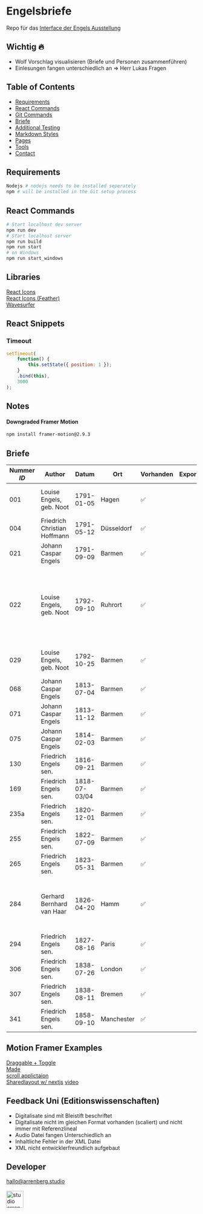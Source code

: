 # Engelsbriefe

Repo für das [Interface der Engels Ausstellung](https://engels.arrenberg.studio/)

## Wichtig 🔥

- Wolf Vorschlag visualisieren (Briefe und Personen zusammenführen)
- Einlesungen fangen unterschiedlich an => Herr Lukas Fragen

## Table of Contents

- [Requirements](#requirements)
- [React Commands](#react-commands)
- [Git Commands](https://github.com/j0hannr/engels-briefe/blob/master/Git-Commands.md)
- [Briefe](#briefe)
- [Additional Testing](https://github.com/j0hannr/engels-briefe/blob/master/Further-ReadMe.md)
- [Markdown Styles](https://github.com/j0hannr/engels-briefe/blob/master/Further-ReadMe.md)
- [Pages](https://github.com/j0hannr/engels-briefe/blob/master/Further-ReadMe.md)
- [Tools](https://github.com/j0hannr/engels-briefe/blob/master/Further-ReadMe.md)
- [Contact](#contact)

## Requirements

```bash
Nodejs # nodejs needs to be installed seperately
npm # will be installed in the Git setup process
```

## React Commands

```bash
# Start localhost dev server
npm run dev
# Start localhost server
npm run build
npm run start
# on Windows
npm run start_windows
```

## Libraries

[React Icons](https://www.npmjs.com/package/react-icons)<br>
[React Icons (Feather)](https://feathericons.com/?query=back)<br>
[Wavesurfer](https://wavesurfer-js.org/doc/class/src/wavesurfer.js~WaveSurfer.html#instance-method-playPause)

## React Snippets

### Timeout
```js
setTimeout(
    function() {
        this.setState({ position: 1 });
    }
    .bind(this),
    3000
);
```

## Notes

#### Downgraded Framer Motion
```bash
npm install framer-motion@2.9.3
```


## Briefe

| Nummer _ID_ | Author                       | Datum         | Ort        | Vorhanden          | Exportiert | Fertig | Audio              | Kommentar                                     |
| ----------- | ---------------------------- | ------------- | ---------- | ------------------ | ---------- | ------ | ------------------ | --------------------------------------------- |
| 001         | Louise Engels, geb. Noot     | 1791-01-05    | Hagen      | :white_check_mark: |            |        | :x:                | Weibliche Einlesung, Audio wird nachgeliefert |
| 004         | Friedrich Christian Hoffmann | 1791-05-12    | Düsseldorf | :white_check_mark: |            |        | :white_check_mark: |
| 021         | Johann Caspar Engels         | 1791-09-09    | Barmen     | :white_check_mark: |            |        | :white_check_mark: |
| 022         | Louise Engels, geb. Noot     | 1792-09-10    | Ruhrort    | :white_check_mark: |            |        | :x:                | Weibliche Einlesung, Audio wird nachgeliefert, 22 ist gleich 26 im digitalisat, fehlerhaftes Datum (1991) |
| 029         | Louise Engels, geb. Noot     | 1792-10-25    | Barmen     | :white_check_mark: |            |        | :x:                | Weibliche Einlesung, Audio wird nachgeliefert |
| 068         | Johann Caspar Engels         | 1813-07-04    | Barmen     | :white_check_mark: |            |        | :white_check_mark: |
| 071         | Johann Caspar Engels         | 1813-11-12    | Barmen     | :white_check_mark: |            |        | :white_check_mark: |
| 075         | Johann Caspar Engels         | 1814-02-03    | Barmen     | :white_check_mark: |            |        | :white_check_mark: |
| 130         | Friedrich Engels sen.        | 1816-09-21    | Barmen     | :white_check_mark: |            |        | :white_check_mark: |
| 169         | Friedrich Engels sen.        | 1818-07-03/04 | Barmen     | :white_check_mark: |            |        | :white_check_mark: |
| 235a        | Friedrich Engels sen.        | 1820-12-01    | Barmen     | :white_check_mark: |            |        | :white_check_mark: | Schlechte Scan Qualität!                      |
| 255         | Friedrich Engels sen.        | 1822-07-09    | Barmen     | :white_check_mark: |            |        | :white_check_mark: |
| 265         | Friedrich Engels sen.        | 1823-05-31    | Barmen     | :white_check_mark: |            |        | :white_check_mark: |
| 284         | Gerhard Bernhard van Haar    | 1826-04-20    | Hamm       | :white_check_mark: |            |        | :white_check_mark: | Fehlerhaftes Datum in XML Dokument, teilweise 1925 angegeben
| 294         | Friedrich Engels sen.        | 1827-08-16    | Paris      | :white_check_mark: |            |        | :white_check_mark: |
| 306         | Friedrich Engels sen.        | 1838-07-26    | London     | :white_check_mark: |            |        | :white_check_mark: |
| 307         | Friedrich Engels sen.        | 1838-08-11    | Bremen     | :white_check_mark: |            |        | :white_check_mark: | Fehlerhafte Benennung?                        |
| 341         | Friedrich Engels sen.        | 1858-09-10    | Manchester | :white_check_mark: |            |        | :white_check_mark: | Schlechte Scan Qualität!                      |

## Motion Framer Examples 

[Draggable + Toggle](https://codesandbox.io/s/framer-motion-bottom-sheet-fixed-m2vls)<br>
[Made](https://p1qjw.csb.app/)<br>
[scroll applictaion](https://stackoverflow.com/questions/63172498/combine-dragging-and-animating-drag-position-on-click-animate-x-set)<br>
[Sharedlayout w/ nextjs](https://github.com/mikkmartin/nextjs-page-transitions-tutorial) [video](https://www.youtube.com/watch?v=3E9wInQeH7U)

## Feedback Uni (Editionswissenschaften)

* Digitalisate sind mit Bleistift beschriftet
* Digitalisate nicht im gleichen Format vorhanden (scaliert) und nicht immer mit Referenzlineal
* Audio Datei fangen Unterschiedlich an
* Inhaltliche Fehler in der XML Datei
* XML nicht entwicklerfreundlich aufgebaut

## Developer

hallo@arrenberg.studio
<br>
<br>
<a href="https://arrenberg.studio">
<img src="https://resources.arrenberg.studio/logo/black.png" alt="studio arrenberg" height="45">
</a>
<br>
